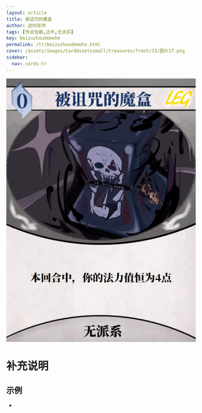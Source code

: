 ```yaml
---
layout: article
title: 被诅咒的魔盒
author: 逆时巫师
tags: [传说宝藏,法术,无派系]
key: beizuzhoudemohe
permalink: /tr/beizuzhoudemohe.html
cover: /assets/images/CardAssetssmall/treasures/front/33/图片17.png
sidebar:
  nav: cards-tr
---
```

![](/assets/images/CardAssets/treasures/front/33/图片17.png)

# 补充说明



## 示例
* 